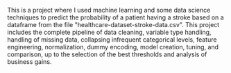 This is a project where I used machine learning and some data science techniques to predict the probability of a patient having a stroke based on a dataframe from the file "healthcare-dataset-stroke-data.csv". This project includes the complete pipeline of data cleaning, variable type handling, handling of missing data, collapsing infrequent categorical levels, feature engineering, normalization, dummy encoding, model creation, tuning, and comparison, up to the selection of the best thresholds and analysis of business gains.
